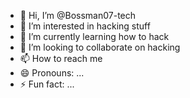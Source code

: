 - 👋 Hi, I’m @Bossman07-tech
- 👀 I’m interested in hacking stuff
- 🌱 I’m currently learning how to hack
- 💞️ I’m looking to collaborate on hacking 
- 📫 How to reach me 
- 😄 Pronouns: ...
- ⚡ Fun fact: ...

<!---
Bossman07-tech/Bossman07-tech is a ✨ special ✨ repository because its `README.md` (this file) appears on your GitHub profile.
You can click the Preview link to take a look at your changes.
--->
